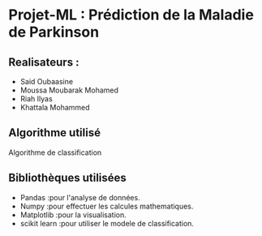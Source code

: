 # Projet-ML : Prédiction de la Maladie de Parkinson

## Realisateurs :

+ Said Oubaasine
+ Moussa Moubarak Mohamed
+ Riah Ilyas
+ Khattala Mohammed

## Algorithme utilisé

Algorithme de classification

## Bibliothèques utilisées

+ Pandas       :pour l'analyse de données.
+ Numpy        :pour effectuer les calcules mathematiques.
+ Matplotlib   :pour la visualisation.
+ scikit learn :pour utiliser le modele de classification.
